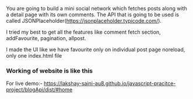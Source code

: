 You are going to build a mini social network which fetches posts along with
a detail page with its own comments.
The API that is going to be used is called JSONPlaceholder(https://jsonplaceholder.typicode.com/).

I tried my best to get all the features like comment fetch section, addFavourite, pagination, allpost.

I made the UI like we have favourite only on individual post page noreload, only one index.html file

### Working of website is like this

For live demo:- https://lakshay-saini-au8.github.io/javascript-pracitce-project/blogApi/dist/#home
